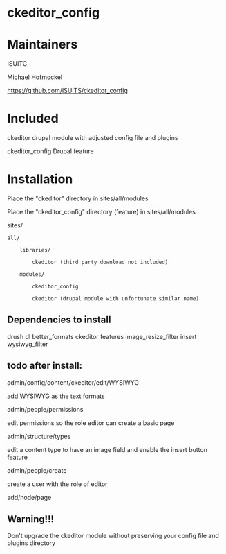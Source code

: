 ckeditor_config
===============

Maintainers
===============
ISUITC

Michael Hofmockel

https://github.com/ISUITS/ckeditor_config

Included
================
ckeditor drupal module with adjusted config file and plugins

ckeditor_config Drupal feature


Installation
===============

Place the "ckeditor" directory in sites/all/modules

Place the "ckeditor_config" directory (feature) in sites/all/modules


sites/

	all/

		libraries/

			ckeditor (third party download not included)

		modules/

			ckeditor_config
			
			ckeditor (drupal module with unfortunate similar name)

Dependencies to install
----------------

drush dl better_formats ckeditor features image_resize_filter insert wysiwyg_filter

todo after install:
----------------

admin/config/content/ckeditor/edit/WYSIWYG

add WYSIWYG as the text formats

admin/people/permissions

edit permissions so the role editor can create a basic page

admin/structure/types

edit a content type to have an image field and enable the insert button feature

admin/people/create

create a user with the role of editor

add/node/page

Warning!!!
--------------

Don't upgrade the ckeditor module without preserving your config file and plugins directory
